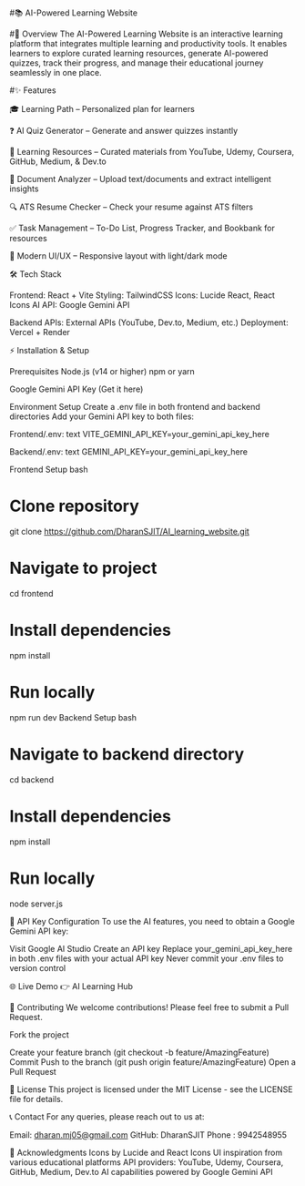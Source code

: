 #📚 AI-Powered Learning Website

#🚀 Overview
The AI-Powered Learning Website is an interactive learning platform that integrates multiple learning and productivity tools. It enables learners to explore curated learning resources, generate AI-powered quizzes, track their progress, and manage their educational journey seamlessly in one place.

#✨ Features

🎓 Learning Path – Personalized plan for learners

❓ AI Quiz Generator – Generate and answer quizzes instantly

📖 Learning Resources – Curated materials from YouTube, Udemy, Coursera, GitHub, Medium, & Dev.to

📝 Document Analyzer – Upload text/documents and extract intelligent insights

🔍 ATS Resume Checker – Check your resume against ATS filters

✅ Task Management – To-Do List, Progress Tracker, and Bookbank for resources

🌙 Modern UI/UX – Responsive layout with light/dark mode

🛠️ Tech Stack

Frontend: React + Vite
Styling: TailwindCSS
Icons: Lucide React, React Icons
AI API: Google Gemini API

Backend APIs: External APIs (YouTube, Dev.to, Medium, etc.)
Deployment: Vercel + Render

⚡ Installation & Setup

Prerequisites
Node.js (v14 or higher)
npm or yarn

Google Gemini API Key (Get it here)

Environment Setup
Create a .env file in both frontend and backend directories
Add your Gemini API key to both files:

Frontend/.env:
text
VITE_GEMINI_API_KEY=your_gemini_api_key_here

Backend/.env:
text
GEMINI_API_KEY=your_gemini_api_key_here

Frontend Setup
bash
# Clone repository
git clone https://github.com/DharanSJIT/AI_learning_website.git

# Navigate to project
cd frontend

# Install dependencies
npm install

# Run locally
npm run dev
Backend Setup
bash
# Navigate to backend directory
cd backend

# Install dependencies
npm install

# Run locally
node server.js

🔑 API Key Configuration
To use the AI features, you need to obtain a Google Gemini API key:

Visit Google AI Studio
Create an API key
Replace your_gemini_api_key_here in both .env files with your actual API key
Never commit your .env files to version control

🌐 Live Demo
👉 AI Learning Hub


🤝 Contributing
We welcome contributions! Please feel free to submit a Pull Request.

Fork the project

Create your feature branch (git checkout -b feature/AmazingFeature)
Commit 
Push to the branch (git push origin feature/AmazingFeature)
Open a Pull Request

📄 License
This project is licensed under the MIT License - see the LICENSE file for details.

📞 Contact
For any queries, please reach out to us at:

Email: dharan.mj05@gmail.com
GitHub: DharanSJIT
Phone : 9942548955

🙏 Acknowledgments
Icons by Lucide and React Icons
UI inspiration from various educational platforms
API providers: YouTube, Udemy, Coursera, GitHub, Medium, Dev.to
AI capabilities powered by Google Gemini API

